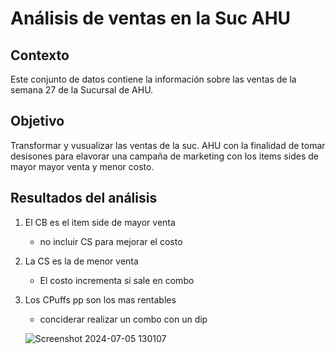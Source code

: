 # Análisis de ventas en la Suc AHU

## Contexto
Este conjunto de datos contiene la información sobre las ventas de la semana 27 de la Sucursal de AHU.

## Objetivo
Transformar y vusualizar las ventas de la suc. AHU con la finalidad de tomar desisones para elavorar una campaña de marketing con los items sides de mayor mayor venta y menor costo.

## Resultados del análisis
1. El CB es el item side de mayor venta
   - no incluir CS para mejorar el costo
2. La CS es la de menor venta
   - El costo incrementa si sale en combo
3. Los CPuffs pp son los mas rentables
   - conciderar realizar un combo con un dip
   
   ![Screenshot 2024-07-05 130107](https://github.com/Gonzalo-94/MicrosoftExcel/assets/174888498/78bc4184-fe88-4735-baeb-99474e4e22d3)
